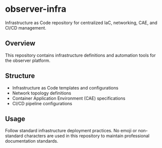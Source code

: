 # observer-infra

Infrastructure as Code repository for centralized IaC, networking, CAE, and CI/CD management.

## Overview

This repository contains infrastructure definitions and automation tools for the observer platform.

## Structure

- Infrastructure as Code templates and configurations
- Network topology definitions  
- Container Application Environment (CAE) specifications
- CI/CD pipeline configurations

## Usage

Follow standard infrastructure deployment practices. No emoji or non-standard characters are used in this repository to maintain professional documentation standards.
